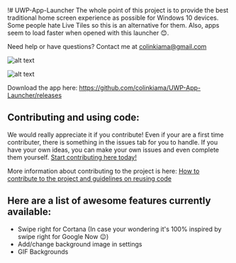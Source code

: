 !# UWP-App-Launcher
The whole point of this project is to provide the best traditional home screen experience as possible for Windows 10 devices. Some people hate Live Tiles so this is an alternative for them. Also, apps seem to load faster when opened with this launcher 😊.

Need help or have questions? Contact me at colinkiama@gmail.com

![alt text](https://github.com/colinkiama/UWP-App-Launcher/blob/master/appLauncherDemo.gif)

![alt text](https://github.com/colinkiama/UWP-App-Launcher/blob/master/appLauncherGIFSupport.gif)

Download the app here: https://github.com/colinkiama/UWP-App-Launcher/releases

## Contributing and using code:
We would really appreciate it if you contribute! Even if your are a first time contributer, there is something in the issues tab for you to handle. If you have your own ideas, you can make your own issues and even complete them yourself. 
[Start contributing here today!](https://github.com/colinkiama/UWP-App-Launcher/issues)

More information about contributing to the project is here: [How to contribute to the project and guidelines on reusing code](https://github.com/colinkiama/UWP-App-Launcher/blob/master/CONTRIBUTING.md)


## Here are a list of awesome features currently available:
* Swipe right for Cortana (In case your wondering it's 100% inspired by swipe right for Google Now 😉)
* Add/change background image in settings
* GIF Backgrounds

